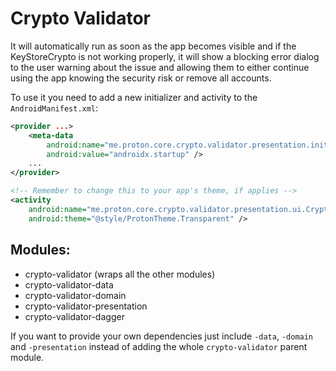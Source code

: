 # Crypto Validator

It will automatically run as soon as the app becomes visible and if the KeyStoreCrypto is not working properly, it will show a blocking error dialog to the user warning about the issue and allowing them to either continue using the app knowing the security risk or remove all accounts. 

To use it you need to add a new initializer and activity to the `AndroidManifest.xml`:

```xml
<provider ...>
    <meta-data
        android:name="me.proton.core.crypto.validator.presentation.init.CryptoValidatorInitializer"
        android:value="androidx.startup" />
    ...
</provider>

<!-- Remember to change this to your app's theme, if applies -->
<activity
    android:name="me.proton.core.crypto.validator.presentation.ui.CryptoValidatorErrorDialogActivity"
    android:theme="@style/ProtonTheme.Transparent" />
```

## Modules:

* crypto-validator (wraps all the other modules)
* crypto-validator-data
* crypto-validator-domain
* crypto-validator-presentation
* crypto-validator-dagger

If you want to provide your own dependencies just include `-data`, `-domain` and `-presentation` instead of adding the whole `crypto-validator` parent module.
